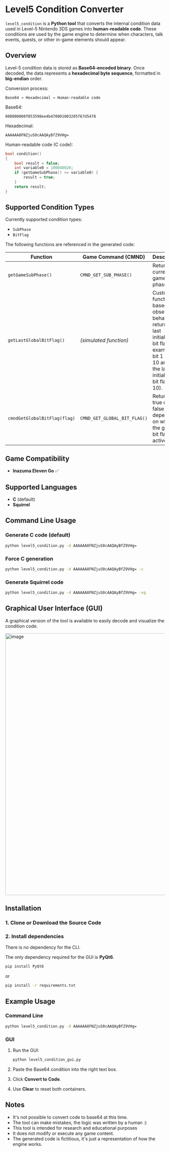 # Level5 Condition Converter

`level5_condition` is a **Python tool** that converts the internal condition data used in Level-5 Nintendo 3DS games into **human-readable code**.
These conditions are used by the game engine to determine when characters, talk events, quests, or other in-game elements should appear.

## Overview

Level-5 condition data is stored as **Base64-encoded binary**.
Once decoded, the data represents a **hexadecimal byte sequence**, formatted in **big-endian** order.

Conversion process:

```
Base64 → Hexadecimal → Human-readable code
```

Base64:

```
000000000f053598ee4b470001003205f67d5478
```

Hexadecimal:

```
AAAAAA8FNZjuS0cAAQAyBfZ9VHg=
```

Human-readable code (C code):

```c
bool condition()
{
    bool result = false;
    int variable0 = 100040020;
    if (getGameSubPhase() >= variable0) {
        result = true;
    }
    return result;
}
```

## Supported Condition Types

Currently supported condition types:

* `SubPhase`
* `BitFlag`

The following functions are referenced in the generated code:

| Function                     | Game Command (CMND)          | Description                                                                                                                                                         |
| ---------------------------- | ---------------------------- | ------------------------------------------------------------------------------------------------------------------------------------------------------------------- |
| `getGameSubPhase()`          | `CMND_GET_SUB_PHASE()`       | Returns the current game sub-phase.                                                                                                                                 |
| `getLastGlobalBitFlag()`     | *(simulated function)*       | Custom function based on observed behavior: returns the last initialized bit flag (for example, if bit 1 and bit 10 are true, the last initialized bit flag is 10). |
| `cmndGetGlobalBitFlag(flag)` | `CMND_GET_GLOBAL_BIT_FLAG()` | Returns true or false depending on whether the given bit flag is active.                                                                                            |

## Game Compatibility
- **Inazuma Eleven Go** ✅

## Supported Languages

* **C** (default)
* **Squirrel**

## Command Line Usage

### Generate C code (default)

```bash
python level5_condition.py -d AAAAAA8FNZjuS0cAAQAyBfZ9VHg=
```

### Force C generation

```bash
python level5_condition.py -d AAAAAA8FNZjuS0cAAQAyBfZ9VHg= -c
```

### Generate Squirrel code

```bash
python level5_condition.py -d AAAAAA8FNZjuS0cAAQAyBfZ9VHg= -sq
```

## Graphical User Interface (GUI)

A graphical version of the tool is available to easily decode and visualize the condition code.

<img width="1394" height="826" alt="image" src="https://github.com/user-attachments/assets/7b4e6f0c-76a3-4b4c-9451-862e2d50d22f" />

## Installation

### 1. Clone or Download the Source Code

### 2. Install dependencies

There is no dependency for the CLI.  

The only dependency required for the GUI is **PyQt6**.

```bash
pip install PyQt6
```

or

```bash
pip install -r requirements.txt
```

## Example Usage

### Command Line

```bash
python level5_condition.py -d AAAAAA8FNZjuS0cAAQAyBfZ9VHg=
```

### GUI

1. Run the GUI:

   ```bash
   python level5_condition_gui.py
   ```
2. Paste the Base64 condition into the right text box.
3. Click **Convert to Code**.
4. Use **Clear** to reset both containers.

## Notes

* It's not possible to convert code to base64 at this time.
* The tool can make mistakes, the logic was written by a human :)
* This tool is intended for research and educational purposes
* It does not modify or execute any game content.
* The generated code is fictitious, it's just a representation of how the engine works.
